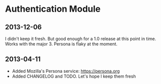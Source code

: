 Authentication Module
==============

2013-12-06
--------
I didn't keep it fresh.  But good enough for a 1.0 release at this point in time.  Works with the major 3.  Persona is flaky at the moment.


2013-04-11
--------
* Added Mozilla's Persona service: https://persona.org
* Added CHANGELOG and TODO.  Let's hope I keep them fresh
